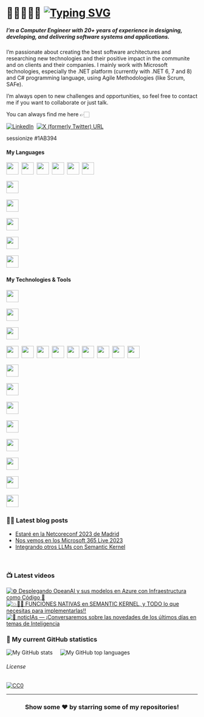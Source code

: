 # 👋🏻👨🏻‍💻 [![Typing SVG](https://readme-typing-svg.demolab.com?font=VT323&size=70&duration=2800&pause=10000&color=719B79&multiline=true&random=false&width=920&height=85&lines=Hi+there!+I'm+Rodrigo+Liberoff)](https://git.io/typing-svg)

##### I’m a Computer Engineer with 20+ years of experience in designing, developing, and delivering software systems and applications.

I’m passionate about creating the best software architectures and researching new technologies and their positive impact in the communite and on clients and their companies. I mainly work with Microsoft technologies, especially the .NET platform (currently with .NET 6, 7 and 8) and C# programming language, using Agile Methodologies (like Scrum, SAFe).

I’m always open to new challenges and opportunities, so feel free to contact me if you want to collaborate or just talk. 

You can always find me here 👉🏻

[![LinkedIn](https://img.shields.io/badge/LinkedIn-0077B5?style=for-the-badge&logo=linkedin&logoColor=white)](https://www.linkedin.com/in/rliberoff/)&nbsp;
[![X (formerly Twitter) URL](https://img.shields.io/badge/follow_me-000?style=for-the-badge&logo=X)](https://twitter.com/rliberoff)

sessionize #1AB394

#### My Languages

<p float="left">
  <img height="32" width="32" src="https://cdn.simpleicons.org/csharp/512BD4" />&nbsp;
  <img height="32" width="32" src="https://cdn.simpleicons.org/javascript/F7DF1E" />&nbsp;
  <img height="32" width="32" src="https://cdn.simpleicons.org/typescript/3178C6" />&nbsp;
  <img height="32" width="32" src="https://cdn.simpleicons.org/html5/E34F26" />&nbsp;
<img height="32" width="32" src="https://cdn.simpleicons.org/uml/FABD14" />&nbsp;
<img height="32" width="32" src="https://cdn.simpleicons.org/dotenv/ECD53F" />&nbsp;

<img height="32" width="32" src="https://cdn.simpleicons.org/css3/1572B6" />&nbsp;

<img height="32" width="32" src="https://cdn.simpleicons.org/python/3776AB" />&nbsp;



<img height="32" width="32" src="https://cdn.simpleicons.org/linux/FCC624" />&nbsp;

<img height="32" width="32" src="https://cdn.simpleicons.org/linux/FCC624" />&nbsp;

<img height="32" width="32" src="https://cdn.simpleicons.org/windows/0078D4" />&nbsp;

  
</p>

#### My Technologies & Tools

<p float="left">




<img height="32" width="32" src="https://cdn.simpleicons.org/microsoftedge/0078D7" />&nbsp;

<img height="32" width="32" src="https://cdn.simpleicons.org/microsoftazure/0078D4" />&nbsp;

<img height="32" width="32" src="https://cdn.simpleicons.org/nuget/004880" />&nbsp;


  
  <img height="32" width="32" src="https://cdn.simpleicons.org/npm/CB3837" />&nbsp;
  <img height="32" width="32" src="https://cdn.simpleicons.org/git/F05032" />&nbsp;
  <img height="32" width="32" src="https://cdn.simpleicons.org/brave/FB542B" />&nbsp;
  <img height="32" width="32" src="https://cdn.simpleicons.org/firefox/FF7139" />&nbsp;
  <img height="32" width="32" src="https://cdn.simpleicons.org/postman/FF6C37" />&nbsp;
<img height="32" width="32" src="https://cdn.simpleicons.org/jupyter/F37626" />&nbsp;
<img height="32" width="32" src="https://cdn.simpleicons.org/prettier/F7B93E" />&nbsp;
<img height="32" width="32" src="https://cdn.simpleicons.org/swagger/85EA2D" />&nbsp;
<img height="32" width="32" src="https://cdn.simpleicons.org/openapiinitiative/6BA539" />&nbsp;

<img height="32" width="32" src="https://cdn.simpleicons.org/nodedotjs/339933" />&nbsp;

<img height="32" width="32" src="https://cdn.simpleicons.org/notepadplusplus/90E59A" />&nbsp;

<img height="32" width="32" src="https://cdn.simpleicons.org/docker/2496ED" />&nbsp;



<img height="32" width="32" src="https://cdn.simpleicons.org/scpfoundation/000000/FFFFFF" />&nbsp;

<img height="32" width="32" src="https://cdn.simpleicons.org/startrek/FFE200" />&nbsp;

<img height="32" width="32" src="https://cdn.simpleicons.org/pexels/05A081" />&nbsp;

<img height="32" width="32" src="https://cdn.simpleicons.org/canva/00C4CC" />&nbsp;

<img height="32" width="32" src="https://cdn.simpleicons.org/visualstudiocode/007ACC" />&nbsp;


  
</p>

### ✍🏻 Latest blog posts

<!-- BLOGPOSTS:START -->
- [Estaré en la Netcoreconf 2023 de Madrid](https://codertectura.com//posts/nos-vemos-en-la-net-core-conf-2023-madrid)
- [Nos vemos en los Microsoft 365 Live 2023](https://codertectura.com//posts/nos-vemos-en-microsoft-365-live-2023)
- [Integrando otros LLMs con Semantic Kernel](https://codertectura.com//posts/integrando-otros-llms-con-semantic-kernel)
<!-- BLOGPOSTS:END -->

&nbsp;&nbsp;&nbsp;<img height="16" src="https://img.shields.io/badge/rss-F88900?style=for-the-badge&logo=rss&logoColor=white" />


### 📺 Latest videos
<!-- BEGIN YOUTUBE-CARDS -->
[![⚙️ Desplegando OpeanAI y sus modelos en Azure con Infraestructura como Código 🦾](https://ytcards.demolab.com/?id=QVcGvtJ3vRc&title=%E2%9A%99%EF%B8%8F+Desplegando+OpeanAI+y+sus+modelos+en+Azure+con+Infraestructura+como+C%C3%B3digo+%F0%9F%A6%BE&lang=en&timestamp=1695049230&background_color=%230d1117&title_color=%23ffffff&stats_color=%23dedede&max_title_lines=2&width=250&border_radius=5 "⚙️ Desplegando OpeanAI y sus modelos en Azure con Infraestructura como Código 🦾")](https://www.youtube.com/watch?v=QVcGvtJ3vRc)
[![💥🫵🏻 FUNCIONES NATIVAS en SEMANTIC KERNEL, y TODO lo que necesitas para implementarlas‼️](https://ytcards.demolab.com/?id=mSJa0oaS_XE&title=%F0%9F%92%A5%F0%9F%AB%B5%F0%9F%8F%BB+FUNCIONES+NATIVAS+en+SEMANTIC+KERNEL%2C+y+TODO+lo+que+necesitas+para+implementarlas%E2%80%BC%EF%B8%8F&lang=en&timestamp=1689260435&background_color=%230d1117&title_color=%23ffffff&stats_color=%23dedede&max_title_lines=2&width=250&border_radius=5 "💥🫵🏻 FUNCIONES NATIVAS en SEMANTIC KERNEL, y TODO lo que necesitas para implementarlas‼️")](https://www.youtube.com/watch?v=mSJa0oaS_XE)
[![📢 noticIAs — ¡Conversaremos sobre las novedades de los últimos días en temas de Inteligencia](https://ytcards.demolab.com/?id=ARUDgt6kB6g&title=%F0%9F%93%A2+noticIAs+%E2%80%94+%C2%A1Conversaremos+sobre+las+novedades+de+los+%C3%BAltimos+d%C3%ADas+en+temas+de+Inteligencia&lang=en&timestamp=1688490821&background_color=%230d1117&title_color=%23ffffff&stats_color=%23dedede&max_title_lines=2&width=250&border_radius=5 "📢 noticIAs — ¡Conversaremos sobre las novedades de los últimos días en temas de Inteligencia")](https://www.youtube.com/watch?v=ARUDgt6kB6g)
<!-- END YOUTUBE-CARDS -->

### 📐 My current GitHub statistics

![My GitHub stats](https://github-readme-stats.vercel.app/api?username=rliberoff&rank_icon=github&show_icons=true&theme=gotham)
&nbsp;&nbsp;&nbsp;
![My GitHub top languages](https://github-readme-stats.vercel.app/api/top-langs/?username=rliberoff&layout=compact&show_icons=true&theme=gotham)



###### License

[![CC0](https://licensebuttons.net/p/zero/1.0/88x31.png)](https://creativecommons.org/publicdomain/zero/1.0/)

<hr>
<div align="center">

### Show some ❤️ by starring some of my repositories!

</div>
